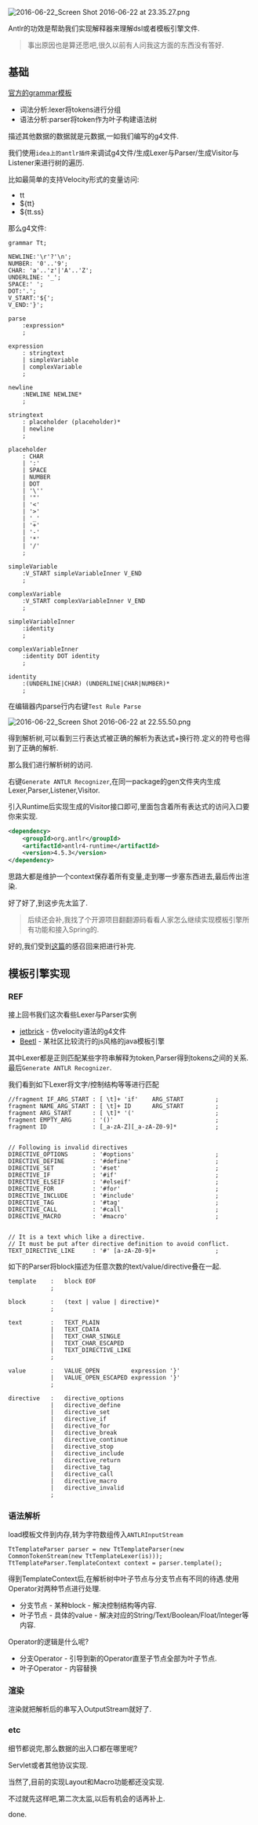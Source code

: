 ![2016-06-22_Screen Shot 2016-06-22 at 23.35.27.png](https://o4dyfn0ef.qnssl.com/image/2016-06-22_Screen%20Shot%202016-06-22%20at%2023.35.27.png?imageView2/2/h/120) 

Antlr的功效是帮助我们实现解释器来理解dsl或者模板引擎文件. 

> 事出原因也是算还愿吧,很久以前有人问我这方面的东西没有答好. 

## 基础 

[官方的grammar模板](https://github.com/antlr/grammars-v4) 

- 词法分析:lexer将tokens进行分组
- 语法分析:parser将token作为叶子构建语法树 

描述其他数据的数据就是元数据,一如我们编写的g4文件. 

我们使用`idea上的antlr插件`来调试g4文件/生成Lexer与Parser/生成Visitor与Listener来进行树的遍历. 

比如最简单的支持Velocity形式的变量访问: 

- tt
- ${tt}
- ${tt.ss}

那么g4文件:  

```antlr
grammar Tt;

NEWLINE:'\r'?'\n';
NUMBER: '0'..'9';
CHAR: 'a'..'z'|'A'..'Z';
UNDERLINE: '_';
SPACE:' ';
DOT:'.';
V_START:'${';
V_END:'}';

parse
	:expression*
	;
	
expression
	: stringtext
	| simpleVariable
	| complexVariable
	;

newline
	:NEWLINE NEWLINE*
	;

stringtext
	: placeholder (placeholder)*
	| newline
	;

placeholder
	: CHAR
	| ':'
	| SPACE
	| NUMBER
	| DOT
	| '\''
	| '"'
	| '<'
	| '>'
	| '_'
	| '+'
	| '-'
	| '*'
	| '/'
	;

simpleVariable
	:V_START simpleVariableInner V_END
	;

complexVariable
	:V_START complexVariableInner V_END
	;

simpleVariableInner
	:identity
	;

complexVariableInner
	:identity DOT identity
	;

identity
	:(UNDERLINE|CHAR) (UNDERLINE|CHAR|NUMBER)*
	;
``` 

在编辑器内parse行内右键`Test Rule Parse` 

![2016-06-22_Screen Shot 2016-06-22 at 22.55.50.png](https://o4dyfn0ef.qnssl.com/image/2016-06-22_Screen%20Shot%202016-06-22%20at%2022.55.50.png?imageView2/2/h/600) 

得到解析树,可以看到三行表达式被正确的解析为表达式+换行符.定义的符号也得到了正确的解析. 

那么我们进行解析树的访问.  

右键`Generate ANTLR Recognizer`,在同一package的gen文件夹内生成Lexer,Parser,Listener,Visitor.  

引入Runtime后实现生成的Visitor接口即可,里面包含着所有表达式的访问入口要你来实现.  

```xml
<dependency>
    <groupId>org.antlr</groupId>
    <artifactId>antlr4-runtime</artifactId>
    <version>4.5.3</version>
</dependency>
```  

思路大都是维护一个context保存着所有变量,走到哪一步塞东西进去,最后传出渲染.  

好了好了,到这步先太监了.  

> 后续还会补,我找了个开源项目翻翻源码看看人家怎么继续实现模板引擎所有功能和接入Spring的. 

好的,我们受到[这篇](http://www.slahser.com/2016/06/23/他们怎么写开发框架/)的感召回来把进行补完. 

## 模板引擎实现 

### REF 

接上回书我们这次看些Lexer与Parser实例 

- [jetbrick](https://github.com/subchen/jetbrick-template-2x/tree/master/jetbrick-template/src/main/antlr4/jetbrick/template/runtime/parser/grammer) - 仿velocity语法的g4文件
- [Beetl](https://github.com/javamonkey/beetl2.0/tree/master/beetl-core/src/main/java/org/beetl/core/parser) - 某社区比较流行的js风格的java模板引擎  

其中Lexer都是正则匹配某些字符串解释为token,Parser得到tokens之间的关系.最后`Generate ANTLR Recognizer`. 

我们看到如下Lexer将文字/控制结构等等进行匹配 

```antlr
//fragment IF_ARG_START : [ \t]+ 'if'    ARG_START         ;
fragment NAME_ARG_START : [ \t]+ ID      ARG_START         ;
fragment ARG_START      : [ \t]* '('                       ;
fragment EMPTY_ARG      : '()'                             ;
fragment ID             : [_a-zA-Z][_a-zA-Z0-9]*           ;


// Following is invalid directives
DIRECTIVE_OPTIONS       : '#options'                       ;
DIRECTIVE_DEFINE        : '#define'                        ;
DIRECTIVE_SET           : '#set'                           ;
DIRECTIVE_IF            : '#if'                            ;
DIRECTIVE_ELSEIF        : '#elseif'                        ;
DIRECTIVE_FOR           : '#for'                           ;
DIRECTIVE_INCLUDE       : '#include'                       ;
DIRECTIVE_TAG           : '#tag'                           ;
DIRECTIVE_CALL          : '#call'                          ;
DIRECTIVE_MACRO         : '#macro'                         ;


// It is a text which like a directive.
// It must be put after directive definition to avoid conflict.
TEXT_DIRECTIVE_LIKE     : '#' [a-zA-Z0-9]+                 ;
``` 

如下的Parser将block描述为任意次数的text/value/directive叠在一起. 

```antlr
template    :   block EOF
            ;

block       :   (text | value | directive)*
            ;

text        :   TEXT_PLAIN
            |   TEXT_CDATA
            |   TEXT_CHAR_SINGLE
            |   TEXT_CHAR_ESCAPED
            |   TEXT_DIRECTIVE_LIKE
            ;

value       :   VALUE_OPEN         expression '}'
            |   VALUE_OPEN_ESCAPED expression '}'
            ;

directive   :   directive_options
            |   directive_define
            |   directive_set
            |   directive_if
            |   directive_for
            |   directive_break
            |   directive_continue
            |   directive_stop
            |   directive_include
            |   directive_return
            |   directive_tag
            |   directive_call
            |   directive_macro
            |   directive_invalid
            ;
``` 

### 语法解析 

load模板文件到内存,转为字符数组传入`ANTLRInputStream`

```
TtTemplateParser parser = new TtTemplateParser(new CommonTokenStream(new TtTemplateLexer(is)));
TtTemplateParser.TemplateContext context = parser.template();
``` 

得到TemplateContext后,在解析树中叶子节点与分支节点有不同的待遇.使用Operator对两种节点进行处理.  

- 分支节点 - 某种block - 解决控制结构等内容. 
- 叶子节点 - 具体的value - 解决对应的String/Text/Boolean/Float/Integer等内容. 

Operator的逻辑是什么呢? 

- 分支Operator - 引导到新的Operator直至子节点全部为叶子节点. 
- 叶子Operator - 内容替换

### 渲染 

渲染就把解析后的串写入OutputStream就好了. 

### etc 
 
细节都说完,那么数据的出入口都在哪里呢? 

Servlet或者其他协议实现. 

当然了,目前的实现Layout和Macro功能都还没实现. 

不过就先这样吧,第二次太监,以后有机会的话再补上. 

done. 


